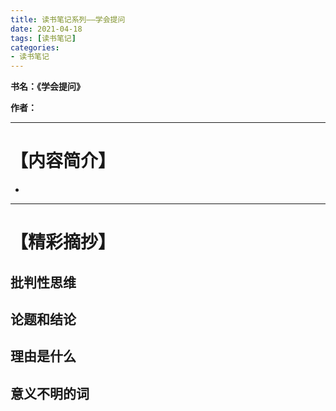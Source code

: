 ```yaml
---
title: 读书笔记系列——学会提问
date: 2021-04-18
tags: [读书笔记]
categories: 
- 读书笔记
---
```



**书名：《学会提问》**

**作者：**

---


# 【内容简介】

* 

---

# 【精彩摘抄】

## 批判性思维

## 论题和结论

## 理由是什么

## 意义不明的词

